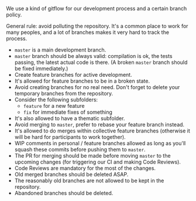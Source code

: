 We use a kind of gitflow for our development process and a certain branch policy.

General rule: avoid polluting the repository. It's a common place to work for many peoples, and a lot of branches makes it very hard to track the process.

- `master` is a main development branch.
- `master` branch should be always valid: compilation is ok, the tests passing, the latest actual code is there. (A broken `master` branch should be fixed immediately.)
- Create feature branches for active development.
- It's allowed for feature branches to be in a broken state.
- Avoid creating branches for no real need. Don't forget to delete your temporary branches from the repository.
- Consider the following subfolders:
    - `feature` for a new feature
    - `fix` for immediate fixes of something
- It's also allowed to have a thematic subfolder.
- Avoid merging to `master`, prefer to rebase your feature branch instead.
- It's allowed to do merges within collective feature branches (otherwise it will be hard for participants to work together).
- WIP comments in personal / feature branches allowed as long as you'll squash these commits before pushing them to `master`.
- The PR for merging should be made before moving `master` to the upcoming changes (for triggering our CI and making Code Reviews).
- Code Reviews are mandatory for the most of the changes.
- Old merged branches should be deleted ASAP.
- The reasonably old branches are not allowed to be kept in the repository.
- Abandoned branches should be deleted.
